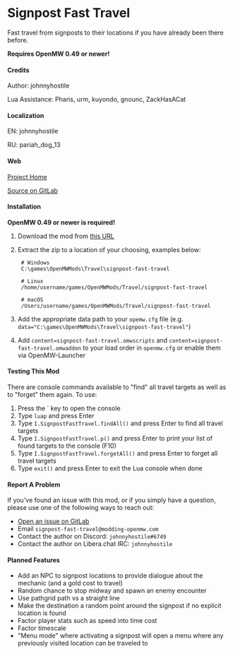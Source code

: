 # Signpost Fast Travel

Fast travel from signposts to their locations if you have already been there before.

**Requires OpenMW 0.49 or newer!**

#### Credits

Author: johnnyhostile

Lua Assistance: Pharis, urm, kuyondo, gnounc, ZackHasACat

#### Localization

EN: johnnyhostile

RU: pariah_dog_13

#### Web

[Project Home](https://modding-openmw.gitlab.io/signpost-fast-travel/)

<!-- [Nexus Mods](https://www.nexusmods.com/morrowind/mods/#TODO) -->

[Source on GitLab](https://gitlab.com/modding-openmw/signpost-fast-travel)

#### Installation

**OpenMW 0.49 or newer is required!**

1. Download the mod from [this URL](https://modding-openmw.gitlab.io/signpost-fast-travel/)
1. Extract the zip to a location of your choosing, examples below:

        # Windows
        C:\games\OpenMWMods\Travel\signpost-fast-travel

        # Linux
        /home/username/games/OpenMWMods/Travel/signpost-fast-travel

        # macOS
        /Users/username/games/OpenMWMods/Travel/signpost-fast-travel

1. Add the appropriate data path to your `opemw.cfg` file (e.g. `data="C:\games\OpenMWMods\Travel\signpost-fast-travel"`)
1. Add `content=signpost-fast-travel.omwscripts` and `content=signpost-fast-travel.omwaddon` to your load order in `openmw.cfg` or enable them via OpenMW-Launcher

#### Testing This Mod

There are console commands available to "find" all travel targets as well as to "forget" them again. To use:

1. Press the \` key to open the console
1. Type `luap` and press Enter
1. Type `I.SignpostFastTravel.findAll()` and press Enter to find all travel targets
1. Type `I.SignpostFastTravel.p()` and press Enter to print your list of found targets to the console (F10)
1. Type `I.SignpostFastTravel.forgetAll()` and press Enter to forget all travel targets
1. Type `exit()` and press Enter to exit the Lua console when done

#### Report A Problem

If you've found an issue with this mod, or if you simply have a question, please use one of the following ways to reach out:

* [Open an issue on GitLab](https://gitlab.com/modding-openmw/signpost-fast-travel/-/issues)
* Email `signpost-fast-travel@modding-openmw.com`
* Contact the author on Discord: `johnnyhostile#6749`
* Contact the author on Libera.chat IRC: `johnnyhostile`

#### Planned Features

* Add an NPC to signpost locations to provide dialogue about the mechanic (and a gold cost to travel)
* Random chance to stop midway and spawn an enemy encounter
* Use pathgrid path vs a straight line
* Make the destination a random point around the signpost if no explicit location is found
* Factor player stats such as speed into time cost
* Factor timescale
* "Menu mode" where activating a signpost will open a menu where any previously visited location can be traveled to
